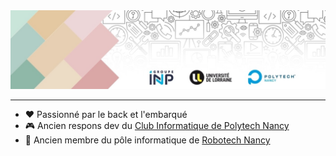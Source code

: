 <div align="center">
  <img src="./banner.jpeg" />
</div>

---

- ❤️  Passionné par le back et l'embarqué
- 🎮 Ancien respons dev du [Club Informatique de Polytech Nancy](https://github.com/CI-Polytech-Nancy)
- 🤖 Ancien membre du pôle informatique de [Robotech Nancy](https://github.com/RobotechNancy)
